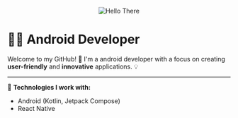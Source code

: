 <p align="center">
  <img src="https://img.shields.io/badge/Hello%20There-%F0%9F%91%8B-brightgreen" alt="Hello There">
</p>

# 👨‍💻 Android Developer

Welcome to my GitHub! 🚀 I'm a android developer with a focus on creating **user-friendly** and **innovative** applications. 💡

---

🔧 **Technologies I work with:**
- Android (Kotlin, Jetpack Compose)
- React Native

